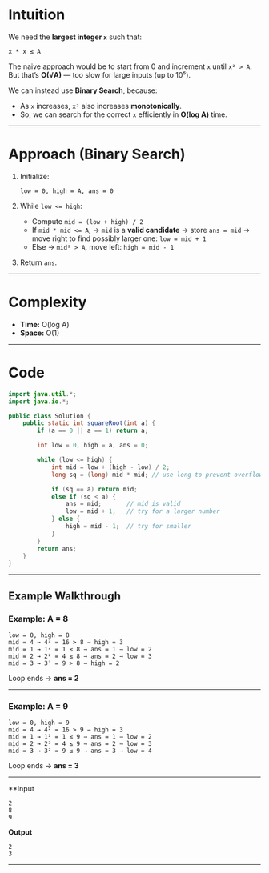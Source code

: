 # Intuition

We need the **largest integer `x`** such that:

```
x * x ≤ A
```

The naive approach would be to start from 0 and increment `x` until `x² > A`.
But that’s **O(√A)** — too slow for large inputs (up to 10⁵).

We can instead use **Binary Search**, because:

* As `x` increases, `x²` also increases **monotonically**.
* So, we can search for the correct `x` efficiently in **O(log A)** time.

---

# Approach (Binary Search)

1. Initialize:

   ```
   low = 0, high = A, ans = 0
   ```
2. While `low <= high`:

   * Compute `mid = (low + high) / 2`
   * If `mid * mid <= A`,
     → `mid` is a **valid candidate**
     → store `ans = mid`
     → move right to find possibly larger one: `low = mid + 1`
   * Else
     → `mid² > A`, move left: `high = mid - 1`
3. Return `ans`.

---
# Complexity

* **Time:** O(log A)
* **Space:** O(1)

---

# Code

```java
import java.util.*;
import java.io.*;

public class Solution {
    public static int squareRoot(int a) {
        if (a == 0 || a == 1) return a;

        int low = 0, high = a, ans = 0;

        while (low <= high) {
            int mid = low + (high - low) / 2;
            long sq = (long) mid * mid; // use long to prevent overflow

            if (sq == a) return mid;
            else if (sq < a) {
                ans = mid;       // mid is valid
                low = mid + 1;   // try for a larger number
            } else {
                high = mid - 1;  // try for smaller
            }
        }
        return ans;
    }
}
```

---

## Example Walkthrough

### Example: A = 8

```
low = 0, high = 8
mid = 4 → 4² = 16 > 8 → high = 3
mid = 1 → 1² = 1 ≤ 8 → ans = 1 → low = 2
mid = 2 → 2² = 4 ≤ 8 → ans = 2 → low = 3
mid = 3 → 3² = 9 > 8 → high = 2
```

Loop ends → **ans = 2**

---

### Example: A = 9

```
low = 0, high = 9
mid = 4 → 4² = 16 > 9 → high = 3
mid = 1 → 1² = 1 ≤ 9 → ans = 1 → low = 2
mid = 2 → 2² = 4 ≤ 9 → ans = 2 → low = 3
mid = 3 → 3² = 9 ≤ 9 → ans = 3 → low = 4
```

Loop ends → **ans = 3**

---

**Input

```
2
8
9
```

**Output**

```
2
3
```

---

